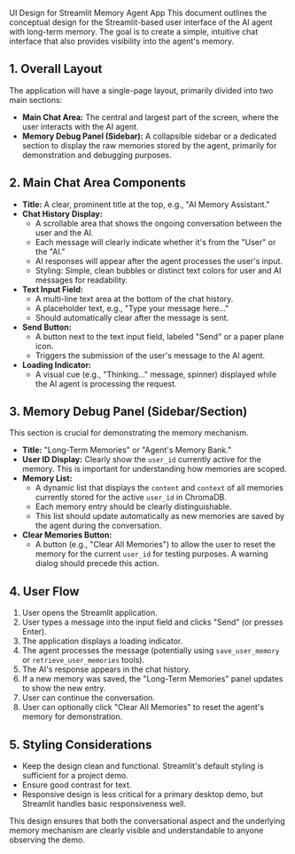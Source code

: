 
UI Design for Streamlit Memory Agent App
This document outlines the conceptual design for the Streamlit-based user interface of the AI agent with long-term memory. The goal is to create a simple, intuitive chat interface that also provides visibility into the agent's memory.

## 1. Overall Layout

The application will have a single-page layout, primarily divided into two main sections:

* **Main Chat Area:** The central and largest part of the screen, where the user interacts with the AI agent.
* **Memory Debug Panel (Sidebar):** A collapsible sidebar or a dedicated section to display the raw memories stored by the agent, primarily for demonstration and debugging purposes.

## 2. Main Chat Area Components

* **Title:** A clear, prominent title at the top, e.g., "AI Memory Assistant."
* **Chat History Display:**
  * A scrollable area that shows the ongoing conversation between the user and the AI.
  * Each message will clearly indicate whether it's from the "User" or the "AI."
  * AI responses will appear after the agent processes the user's input.
  * Styling: Simple, clean bubbles or distinct text colors for user and AI messages for readability.
* **Text Input Field:**
  * A multi-line text area at the bottom of the chat history.
  * A placeholder text, e.g., "Type your message here..."
  * Should automatically clear after the message is sent.
* **Send Button:**
  * A button next to the text input field, labeled "Send" or a paper plane icon.
  * Triggers the submission of the user's message to the AI agent.
* **Loading Indicator:**
  * A visual cue (e.g., "Thinking..." message, spinner) displayed while the AI agent is processing the request.

## 3. Memory Debug Panel (Sidebar/Section)

This section is crucial for demonstrating the memory mechanism.

* **Title:** "Long-Term Memories" or "Agent's Memory Bank."
* **User ID Display:** Clearly show the `user_id` currently active for the memory. This is important for understanding how memories are scoped.
* **Memory List:**
  * A dynamic list that displays the `content` and `context` of all memories currently stored for the active `user_id` in ChromaDB.
  * Each memory entry should be clearly distinguishable.
  * This list should update automatically as new memories are saved by the agent during the conversation.
* **Clear Memories Button:**
  * A button (e.g., "Clear All Memories") to allow the user to reset the memory for the current `user_id` for testing purposes. A warning dialog should precede this action.

## 4. User Flow

1.  User opens the Streamlit application.
2.  User types a message into the input field and clicks "Send" (or presses Enter).
3.  The application displays a loading indicator.
4.  The agent processes the message (potentially using `save_user_memory` or `retrieve_user_memories` tools).
5.  The AI's response appears in the chat history.
6.  If a new memory was saved, the "Long-Term Memories" panel updates to show the new entry.
7.  User can continue the conversation.
8.  User can optionally click "Clear All Memories" to reset the agent's memory for demonstration.

## 5. Styling Considerations

* Keep the design clean and functional. Streamlit's default styling is sufficient for a project demo.
* Ensure good contrast for text.
* Responsive design is less critical for a primary desktop demo, but Streamlit handles basic responsiveness well.

This design ensures that both the conversational aspect and the underlying memory mechanism are clearly visible and understandable to anyone observing the demo.
